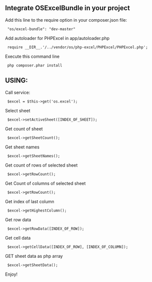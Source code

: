 Integrate OSExcelBundle in your project
----------------------------------------

Add this line to the require option in your composer.json file:

     "os/excel-bundle": "dev-master"

Add autoloader for PHPExcel in app/autoloader.php

     require __DIR__.'/../vendor/os/php-excel/PHPExcel/PHPExcel.php';

Execute this command line

     php composer.phar install

USING:
------

Call service:

     $excel = $this->get('os.excel');

Select sheet

     $excel->setActiveSheet([INDEX_OF_SHEET]);

Get count of sheet

     $excel->getSheetCount();

Get sheet names

     $excel->getSheetNames();

Get count of rows of selected sheet

     $excel->getRowCount();

Get Count of columns of selected sheet

     $excel->getRowCount();

Get index of last column

     $excel->getHighestColumn();

Get row data

     $excel->getRowData([INDEX_OF_ROW]);

Get cell data

     $excel->getCellData([INDEX_OF_ROW], [INDEX_OF_COLUMN]);

GET sheet data as php array

     $excel->getSheetData();

Enjoy!
